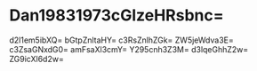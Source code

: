 # Dan19831973cGlzeHRsbnc=
d2l1em5ibXQ=
bGtpZnltaHY=
c3RsZnlhZGk=
ZW5jeWdva3E=
c3ZsaGNxdG0=
amFsaXl3cmY=
Y295cnh3Z3M=
d3lqeGhhZ2w=
ZG9icXl6d2w=
